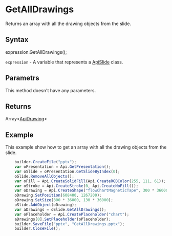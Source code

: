 # GetAllDrawings

Returns an array with all the drawing objects from the slide.

## Syntax

expression.GetAllDrawings();

`expression` - A variable that represents a [ApiSlide](../ApiSlide.md) class.

## Parametrs

This method doesn't have any parameters.

## Returns

Array<[ApiDrawing](../../ApiDrawing/ApiDrawing.md)>

## Example

This example show how to get an array with all the drawing objects from the slide.

```javascript
	builder.CreateFile("pptx");
	var oPresentation = Api.GetPresentation();
	var oSlide = oPresentation.GetSlideByIndex(0);
	oSlide.RemoveAllObjects();
	var oFill = Api.CreateSolidFill(Api.CreateRGBColor(255, 111, 61));
	var oStroke = Api.CreateStroke(0, Api.CreateNoFill());
	var oDrawing = Api.CreateShape("flowChartMagneticTape", 300 * 36000, 130 * 36000, oFill, oStroke);
	oDrawing.SetPosition(608400, 1267200);
	oDrawing.SetSize(300 * 36000, 130 * 36000);
	oSlide.AddObject(oDrawing);
	var aDrawings = oSlide.GetAllDrawings();
	var oPlaceholder = Api.CreatePlaceholder("chart");
	aDrawings[0].SetPlaceholder(oPlaceholder);
	builder.SaveFile("pptx", "GetAllDrawings.pptx");
	builder.CloseFile();
```